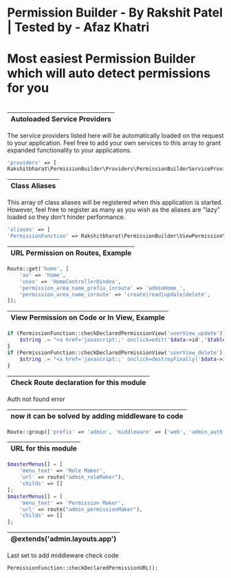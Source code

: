# Permission Builder - By Rakshit Patel | Tested by - Afaz Khatri
# Most easiest Permission Builder which will auto detect permissions for you
# 



| Autoloaded Service Providers
|--------------------------------------------------------------------------
The service providers listed here will be automatically loaded on the
request to your application. Feel free to add your own services to
this array to grant expanded functionality to your applications.
``` php
'providers' => [
Rakshitbharat\PermissionBuilder\Providers\PermissionBuilderServiceProvider::class,
```
| Class Aliases
|-------------------------------------------------------------------------- 
This array of class aliases will be registered when this application
is started. However, feel free to register as many as you wish as
the aliases are "lazy" loaded so they don't hinder performance.
``` php
'aliases' => [
'PermissionFunction' => Rakshitbharat\PermissionBuilder\ViewPermission\PermissionFunction::class,
```
| URL Permission on Routes, Example
|--------------------------------------------------------------------------
``` php
Route::get('home', [
    'as' => 'home',
    'uses' => 'HomeController@index',
    'permission_area_name_prefix_inroute' => 'adminHome_',
    'permission_area_name_inroute' => 'create|read|update|delete',
]);
```



| View Permission on Code or In View, Example
|--------------------------------------------------------------------------
``` php
if (PermissionFunction::checkDeclaredPermissionView('userView_update')) {
    $string .= "<a href='javascript:;' onclick=edit('$data->id','$tableName') class='btn btn-xs btn-primary'><i class='glyphicon glyphicon-edit'></i> Edit</a> &nbsp";
}
if (PermissionFunction::checkDeclaredPermissionView('userView_delete')) {
    $string .= "<a href='javascript:;' onclick=destroyFinally('$data->id','$tableName') class='btn btn-xs btn-danger'><i class='glyphicon glyphicon-remove-circle'></i> Delete</a>";
}
```

| Check Route declaration for this module
|--------------------------------------------------------------------------
Auth not found error

| now it can be solved by adding middleware to code
|--------------------------------------------------------------------------
``` php
Route::group(['prefix' => 'admin', 'middleware' => ['web', 'admin_auth']
```
| URL for this module
|--------------------------------------------------------------------------
``` php
$masterMenus[] = [
    'menu_text' => 'Role Maker',
    'url' => route("admin_roleMaker"),
    'childs' => []
];
$masterMenus[] = [
    'menu_text' => 'Permission Maker',
    'url' => route("admin_permissionMaker"),
    'childs' => []
];
```

| @extends('admin.layouts.app')
|--------------------------------------------------------------------------
Last set to add middleware check code
``` php
PermissionFunction::checkDeclaredPermissionURL();
```
